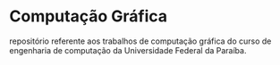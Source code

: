 # Computação Gráfica 
 repositório referente aos trabalhos de computação gráfica do curso de engenharia de computação da Universidade Federal da Paraíba. 
